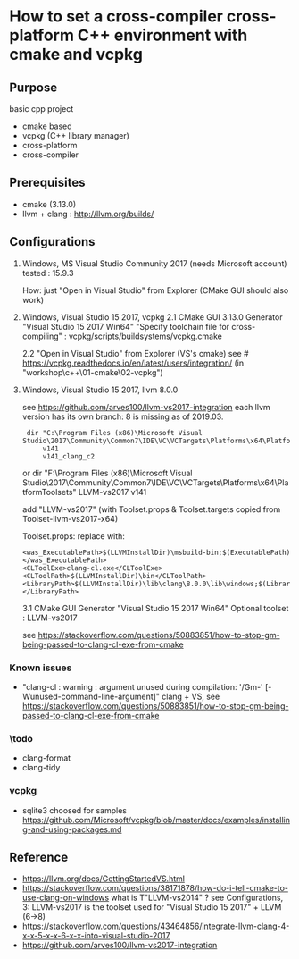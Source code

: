 
# How to set a cross-compiler cross-platform C++ environment with cmake and vcpkg

## Purpose
   basic cpp project
   * cmake based
   * vcpkg (C++ library manager)
   * cross-platform
   * cross-compiler

## Prerequisites
* cmake (3.13.0)
* llvm + clang : http://llvm.org/builds/

## Configurations
1. Windows, MS Visual Studio Community 2017
    (needs Microsoft account)
    tested : 15.9.3

    How: just "Open in Visual Studio" from Explorer
    (CMake GUI should also work)

2. Windows, Visual Studio 15 2017, vcpkg
    2.1 CMake GUI 3.13.0
        Generator "Visual Studio 15 2017 Win64"
        "Specify toolchain file for cross-compiling" : vcpkg/scripts/buildsystems/vcpkg.cmake

    2.2 "Open in Visual Studio" from Explorer (VS's cmake)
        see # https://vcpkg.readthedocs.io/en/latest/users/integration/
        (in "workshop\c++\01-cmake\02-vcpkg")

3. Windows, Visual Studio 15 2017, llvm 8.0.0
   
    see https://github.com/arves100/llvm-vs2017-integration
        each llvm version has its own branch: 8 is missing as of 2019.03.

        dir "C:\Program Files (x86)\Microsoft Visual Studio\2017\Community\Common7\IDE\VC\VCTargets\Platforms\x64\PlatformToolsets"
            v141
            v141_clang_c2

    or
        dir "F:\Program Files (x86)\Microsoft Visual Studio\2017\Community\Common7\IDE\VC\VCTargets\Platforms\x64\PlatformToolsets"
            LLVM-vs2017
            v141

    add "LLVM-vs2017" (with Toolset.props & Toolset.targets copied from Toolset-llvm-vs2017-x64)

    Toolset.props:
        replace <ExecutablePath> with:
            
       <was_ExecutablePath>$(LLVMInstallDir)\msbuild-bin;$(ExecutablePath)</was_ExecutablePath>
       <CLToolExe>clang-cl.exe</CLToolExe>
       <CLToolPath>$(LLVMInstallDir)\bin</CLToolPath>
       <LibraryPath>$(LLVMInstallDir)\lib\clang\8.0.0\lib\windows;$(LibraryPath)</LibraryPath>   

    3.1 CMake GUI
        Generator "Visual Studio 15 2017 Win64"
        Optional toolset : LLVM-vs2017

      see https://stackoverflow.com/questions/50883851/how-to-stop-gm-being-passed-to-clang-cl-exe-from-cmake

### Known issues
* "clang-cl : warning : argument unused during compilation: '/Gm-' [-Wunused-command-line-argument]"
    clang + VS, see https://stackoverflow.com/questions/50883851/how-to-stop-gm-being-passed-to-clang-cl-exe-from-cmake

### \todo
* clang-format
* clang-tidy

### vcpkg
- sqlite3 choosed for samples
https://github.com/Microsoft/vcpkg/blob/master/docs/examples/installing-and-using-packages.md

## Reference
* https://llvm.org/docs/GettingStartedVS.html
* https://stackoverflow.com/questions/38171878/how-do-i-tell-cmake-to-use-clang-on-windows
    what is T"LLVM-vs2014" ?
    see Configurations, 3: LLVM-vs2017 is the toolset used for "Visual Studio 15 2017" + LLVM (6->8)
* https://stackoverflow.com/questions/43464856/integrate-llvm-clang-4-x-x-5-x-x-6-x-x-into-visual-studio-2017
* https://github.com/arves100/llvm-vs2017-integration

